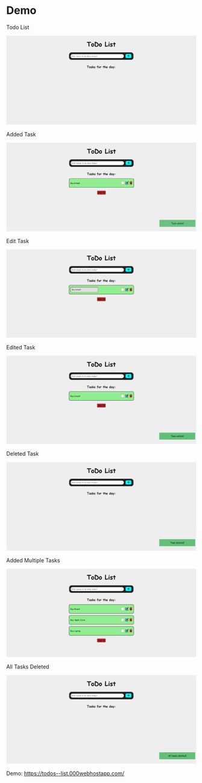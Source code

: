 # Demo

Todo List

![Image alt](https://github.com/andrewHotyun/TodoList/raw/master/Demo/Todo.jpg)

Added Task

![Image alt](https://github.com/andrewHotyun/TodoList/raw/master/Demo/AddedTask.jpg)

Edit Task

![Image alt](https://github.com/andrewHotyun/TodoList/raw/master/Demo/EditTask.jpg)

Edited Task

![Image alt](https://github.com/andrewHotyun/TodoList/raw/master/Demo/EditedTask.jpg)

Deleted Task

![Image alt](https://github.com/andrewHotyun/TodoList/raw/master/Demo/DeletedTask.jpg)

Added Multiple Tasks

![Image alt](https://github.com/andrewHotyun/TodoList/raw/master/Demo/AddedMultipleTasks.jpg)

All Tasks Deleted

![Image alt](https://github.com/andrewHotyun/TodoList/raw/master/Demo/AllTasksDeleted.jpg)

Demo: https://todos--list.000webhostapp.com/
